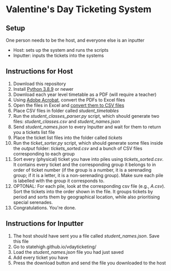 # Valentine's Day Ticketing System

## Setup
One person needs to be the host, and everyone else is an inputter
- Host: sets up the system and runs the scripts
- Inputter: inputs the tickets into the systems

## Instructions for Host
1. Download this repository
2. Install [Python 3.8.9](https://www.python.org/downloads/) or newer
3. Download each year level timetable as a PDF (will require a teacher)
4. Using [Adobe Acrobat](https://www.adobe.com/au/acrobat/online/pdf-to-excel.html), convert the PDFs to Excel files
5. Open the files in Excel and [convert them to CSV files](https://support.microsoft.com/en-us/office/import-or-export-text-txt-or-csv-files-5250ac4c-663c-47ce-937b-339e391393ba)
6. Place CSV files in folder called *student_timetables*
7. Run the *student_classes_parser.py* script, which should generate two files: *student_classes.csv* and *student_names.json*
8. Send *student_names.json* to every Inputter and wait for them to return you a tickets list file
9. Place the ticket list files into the folder called *tickets*
10. Run the *ticket_sorter.py* script, which should generate some files inside the *output* folder: *tickets_sorted.csv* and a bunch of CSV files corresponding to each group
11. Sort every (physical) ticket you have into piles using *tickets_sorted.csv*. It contains every ticket and the corresponding group it belongs to in order of ticket number (if the group is a number, it is a serenading group; if it is a letter, it is a non-serenading group). Make sure each pile is labelled with the group it corresponds to.
12. OPTONAL: For each pile, look at the corresponding csv file (e.g., *A.csv*). Sort the tickets into the order shown in the file. It groups tickets by period and sorts them by geographical location, while also prioritising special serenades.
13. Congratulations. You're done.

## Instructions for Inputter
1. The host should have sent you a file called *student_names.json*. Save this file
2. Go to statehigh.github.io/vdayticketing/
3. Load the *student_names.json* file you had just saved
4. Add every ticket you have
5. Press the download button and send the file you downloaded to the host
